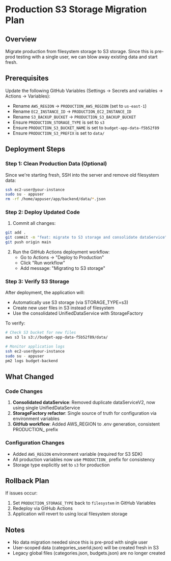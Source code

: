 # Production S3 Storage Migration Plan

## Overview
Migrate production from filesystem storage to S3 storage. Since this is pre-prod testing with a single user, we can blow away existing data and start fresh.

## Prerequisites
Update the following GitHub Variables (Settings → Secrets and variables → Actions → Variables):
- Rename `AWS_REGION` → `PRODUCTION_AWS_REGION` (set to `us-east-1`)
- Rename `EC2_INSTANCE_ID` → `PRODUCTION_EC2_INSTANCE_ID`
- Rename `S3_BACKUP_BUCKET` → `PRODUCTION_S3_BACKUP_BUCKET`
- Ensure `PRODUCTION_STORAGE_TYPE` is set to `s3`
- Ensure `PRODUCTION_S3_BUCKET_NAME` is set to `budget-app-data-f5b52f89`
- Ensure `PRODUCTION_S3_PREFIX` is set to `data/`

## Deployment Steps

### Step 1: Clean Production Data (Optional)
Since we're starting fresh, SSH into the server and remove old filesystem data:
```bash
ssh ec2-user@your-instance
sudo su - appuser
rm -rf /home/appuser/app/backend/data/*.json
```

### Step 2: Deploy Updated Code
1. Commit all changes:
```bash
git add .
git commit -m "feat: migrate to S3 storage and consolidate dataService"
git push origin main
```

2. Run the GitHub Actions deployment workflow:
   - Go to Actions → "Deploy to Production" 
   - Click "Run workflow"
   - Add message: "Migrating to S3 storage"

### Step 3: Verify S3 Storage
After deployment, the application will:
- Automatically use S3 storage (via STORAGE_TYPE=s3)
- Create new user files in S3 instead of filesystem
- Use the consolidated UnifiedDataService with StorageFactory

To verify:
```bash
# Check S3 bucket for new files
aws s3 ls s3://budget-app-data-f5b52f89/data/

# Monitor application logs
ssh ec2-user@your-instance
sudo su - appuser
pm2 logs budget-backend
```

## What Changed

### Code Changes
1. **Consolidated dataService**: Removed duplicate dataServiceV2, now using single UnifiedDataService
2. **StorageFactory refactor**: Single source of truth for configuration via environment variables
3. **GitHub workflow**: Added AWS_REGION to .env generation, consistent PRODUCTION_ prefix

### Configuration Changes
- Added `AWS_REGION` environment variable (required for S3 SDK)
- All production variables now use `PRODUCTION_` prefix for consistency
- Storage type explicitly set to `s3` for production

## Rollback Plan
If issues occur:
1. Set `PRODUCTION_STORAGE_TYPE` back to `filesystem` in GitHub Variables
2. Redeploy via GitHub Actions
3. Application will revert to using local filesystem storage

## Notes
- No data migration needed since this is pre-prod with single user
- User-scoped data (categories_userId.json) will be created fresh in S3
- Legacy global files (categories.json, budgets.json) are no longer created